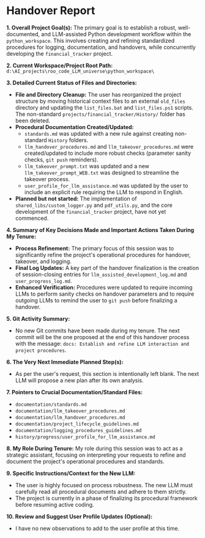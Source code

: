 # Handover Report

**1. Overall Project Goal(s):**
The primary goal is to establish a robust, well-documented, and LLM-assisted Python development workflow within the `python_workspace`. This involves creating and refining standardized procedures for logging, documentation, and handovers, while concurrently developing the `financial_tracker` project.

**2. Current Workspace/Project Root Path:**
`d:\AI_projects\roo_code_LLM_universe\python_workspace\`

**3. Detailed Current Status of Files and Directories:**
* **File and Directory Cleanup:** The user has reorganized the project structure by moving historical context files to an external `old_files` directory and updating the `list_files.bat` and `list_files.ps1` scripts. The non-standard `projects/financial_tracker/History/` folder has been deleted.
* **Procedural Documentation Created/Updated:**
    * `standards.md` was updated with a new rule against creating non-standard `History` folders.
    * `llm_handover_procedures.md` and `llm_takeover_procedures.md` were created/updated to include more robust checks (parameter sanity checks, `git push` reminders).
    * `llm_takeover_prompt.txt` was updated and a new `llm_takeover_prompt_WEB.txt` was designed to streamline the takeover process.
    * `user_profile_for_llm_assistance.md` was updated by the user to include an explicit rule requiring the LLM to respond in English.
* **Planned but not started:** The implementation of `shared_libs/custom_logger.py` and `pdf_utils.py`, and the core development of the `financial_tracker` project, have not yet commenced.

**4. Summary of Key Decisions Made and Important Actions Taken During My Tenure:**
* **Process Refinement:** The primary focus of this session was to significantly refine the project's operational procedures for handover, takeover, and logging.
* **Final Log Updates:** A key part of the handover finalization is the creation of session-closing entries for `llm_assisted_development_log.md` and `user_progress_log.md`.
* **Enhanced Verification:** Procedures were updated to require incoming LLMs to perform sanity checks on handover parameters and to require outgoing LLMs to remind the user to `git push` before finalizing a handover.

**5. Git Activity Summary:**
* No new Git commits have been made during my tenure. The next commit will be the one proposed at the end of this handover process with the message: `docs: Establish and refine LLM interaction and project procedures`.

**6. The Very Next Immediate Planned Step(s):**
* As per the user's request, this section is intentionally left blank. The next LLM will propose a new plan after its own analysis.

**7. Pointers to Crucial Documentation/Standard Files:**
* `documentation/standards.md`
* `documentation/llm_takeover_procedures.md`
* `documentation/llm_handover_procedures.md`
* `documentation/project_lifecycle_guidelines.md`
* `documentation/logging_procedures_guidelines.md`
* `history/progress/user_profile_for_llm_assistance.md`

**8. My Role During Tenure:**
My role during this session was to act as a strategic assistant, focusing on interpreting your requests to refine and document the project's operational procedures and standards.

**9. Specific Instructions/Context for the New LLM:**
* The user is highly focused on process robustness. The new LLM must carefully read all procedural documents and adhere to them strictly.
* The project is currently in a phase of finalizing its procedural framework before resuming active coding.

**10. Review and Suggest User Profile Updates (Optional):**
* I have no new observations to add to the user profile at this time.